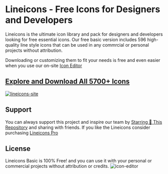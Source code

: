 # Lineicons - Free Icons for Designers and Developers

Lineicons is the ultimate icon library and pack for designers and developers looking for free essential icons. 
Our free basic version includes 596 high-quality line style icons that can be used in any commrcial or personal projects without attribution. 

Downloading or customizing them to fit your needs is free and even easier when you use our on-site [Icon Editor](https://lineicons.com/icons/)



## [Explore and Download All 5700+ Icons](https://lineicons.com/)

[![lineicons-site](https://content.lineicons.com/wp-content/uploads/2023/01/lineicons-4.png)](https://lineicons.com/)

## Support

You can always support this project and inspire our team by [Starring 🌟 This Repository](https://github.com/LineiconsHQ/Lineicons)
and sharing with friends. If you like the Lineicons consider purchasing [Lineicons Pro](https://lineicons.com/pro/)

## License

Lineicons Basic is 100% Free! and you can use it with your personal or commercial projects without attribution or credits.
![icon-editor](https://content.lineicons.com/wp-content/uploads/2023/01/icons-cover-scaled.jpeg)
